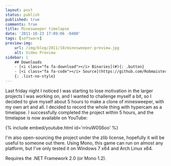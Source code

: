 ```yaml
---
layout: post
status: publish
published: true
comments: true
title: Minesweeper timelapse
date: '2011-10-23 17:09:06 -0400'
tags: [software]
preview-img:
    url: /img/blog/2011/10/minesweeper-preview.jpg
    alt: Video Preview
sidebar: |
    ## Downloads
    - [<i class="fa fa-download"></i> Binaries](#){: .button}
    - [<i class="fa fa-code"></i> Source](https://github.com/Robmaister/YetAnotherMinesweeper){: .button}
    {: .list-no-style}
---
```


Last friday night I noticed I was starting to lose motivation in the larger
projects I was working on, and I wanted to challenge myself a bit, so I
decided to give myself about 5 hours to make a clone of minesweeper, with my
own art and all. I decided to record the whole thing with hypercam as a
timelapse. I successfully completed the project within 5 hours, and the
timelapse is now available on YouTube:

{% include embed/youtube.html id='rriruW0S6oo' %}

I'm also open-sourcing the project under the zlib license, hopefully it will
be useful to someone out there. Using Mono, this game can run on almost any
platform, but I've only tested it on Windows 7 x64 and Arch Linux x64.

Requires the .NET Framework 2.0 (or Mono 1.2).

